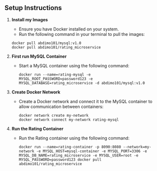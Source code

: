 ## Setup Instructions
1. **Install my Images**
     - Ensure you have Docker installed on your system.
     - Run the following command in your terminal to pull the images:
      ```
      docker pull abdimo101/mysql:v1.0
      docker pull abdimo101/rating_microservice
      ```

2. **First run MySQL Container**
    - Start a MySQL container using the following command:
      ```
      docker run --name=rating-mysql -e MYSQL_ROOT_PASSWORD=password123 -e MYSQL_DATABASE=rating_microservice -d abdimo101/mysql:v1.0
      ```

3. **Create Docker Network**
    - Create a Docker network and connect it to the MySQL container to allow communication between containers:
      ```
      docker network create my-network
      docker network connect my-network rating-mysql
      ```
9. **Run the Rating Container**
    - Run the Rating container using the following command:
      ```
      docker run --name=rating-container -p 8090:8080 --network=my-network -e MYSQL_HOST=mysql-container -e MYSQL_PORT=3306 -e MYSQL_DB_NAME=rating_microservice -e MYSQL_USER=root -e MYSQL_PASSWORD=password123 docker pull abdimo101/rating_microservice
      ```



